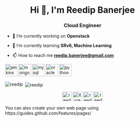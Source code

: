 <h1 align="center">Hi 👋, I'm Reedip Banerjee</h1>
<h3 align="center">Cloud Engineer</h3>

- 🔭 I’m currently working on **Openstack**

- 🌱 I’m currently learning **SRv6, Machine Learning**

- 📫 How to reach me **reedip.banerjee@gmail.com**

<p align="left"><img src="https://www.vectorlogo.zone/logos/jenkins/jenkins-icon.svg" alt="jenkins" width="40" height="40"/> <img src="https://devicons.github.io/devicon/devicon.git/icons/mongodb/mongodb-original-wordmark.svg" alt="mongodb" width="40" height="40"/> <img src="https://devicons.github.io/devicon/devicon.git/icons/mysql/mysql-original-wordmark.svg" alt="mysql" width="40" height="40"/> <img src="https://devicons.github.io/devicon/devicon.git/icons/oracle/oracle-original.svg" alt="oracle" width="40" height="40"/> <img src="https://devicons.github.io/devicon/devicon.git/icons/python/python-original.svg" alt="python" width="40" height="40"/></p><p><img align="left" src="https://github-readme-stats.vercel.app/api/top-langs/?username=reedip&layout=compact&hide=html" alt="reedip" /></p>

<p>&nbsp;<img align="center" src="https://github-readme-stats.vercel.app/api?username=reedip&show_icons=true" alt="reedip" /></p>

<p align="center">
<a href="https://linkedin.com/in/reedip" target="blank"><img align="center" src="https://cdn.jsdelivr.net/npm/simple-icons@3.0.1/icons/linkedin.svg" alt="reedip" height="30" width="30" /></a>
<a href="https://instagram.com/itsreedip" target="blank"><img align="center" src="https://cdn.jsdelivr.net/npm/simple-icons@3.0.1/icons/instagram.svg" alt="itsreedip" height="30" width="30" /></a>
<a href="https://dribbble.com/reedip banerjee" target="blank"><img align="center" src="https://cdn.jsdelivr.net/npm/simple-icons@3.0.1/icons/dribbble.svg" alt="reedip banerjee" height="30" width="30" /></a>
<a href="https://www.behance.net/reedip banerjee" target="blank"><img align="center" src="https://cdn.jsdelivr.net/npm/simple-icons@3.0.1/icons/behance.svg" alt="reedip banerjee" height="30" width="30" /></a>
</p>


<body>
You can also create your own web page using https://guides.github.com/features/pages/
</body>
